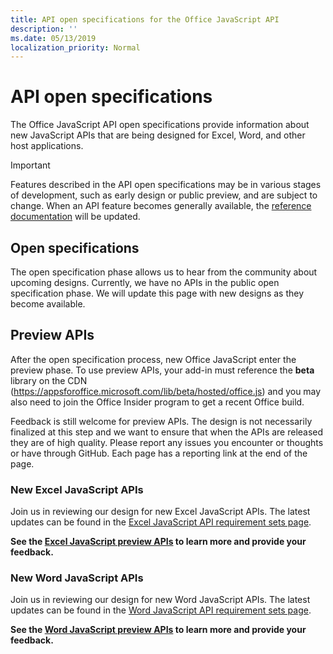 ```yaml
---
title: API open specifications for the Office JavaScript API
description: ''
ms.date: 05/13/2019
localization_priority: Normal
---
```


# API open specifications

The Office JavaScript API open specifications provide information about new JavaScript APIs that are being designed for Excel, Word, and other host applications.

> [!IMPORTANT]
> Features described in the API open specifications may be in various stages of development, such as early design or public preview, and are subject to change. When an API feature becomes generally available, the [reference documentation](/javascript/api/overview/office) will be updated.

## Open specifications

The open specification phase allows us to hear from the community about upcoming designs. Currently, we have no APIs in the public open specification phase. We will update this page with new designs as they become available.

## Preview APIs

After the open specification process, new Office JavaScript enter the preview phase. To use preview APIs, your add-in must reference the **beta** library on the CDN (https://appsforoffice.microsoft.com/lib/beta/hosted/office.js) and you may also need to join the Office Insider program to get a recent Office build.

Feedback is still welcome for preview APIs. The design is not necessarily finalized at this step and we want to ensure that when the APIs are released they are of high quality. Please report any issues you encounter or thoughts or have through GitHub. Each page has a reporting link at the end of the page.

### New Excel JavaScript APIs

Join us in reviewing our design for new Excel JavaScript APIs. The latest updates can be found in the [Excel JavaScript API requirement sets page](../requirement-sets/excel-api-requirement-sets.md#excel-javascript-preview-apis).

**See the [Excel JavaScript preview APIs](/javascript/api/excel) to learn more and provide your feedback.**

### New Word JavaScript APIs

Join us in reviewing our design for new Word JavaScript APIs. The latest updates can be found in the [Word JavaScript API requirement sets page](../requirement-sets/word-api-requirement-sets.md#word-javascript-preview-apis).

**See the [Word JavaScript preview APIs](/javascript/api/word) to learn more and provide your feedback.**
